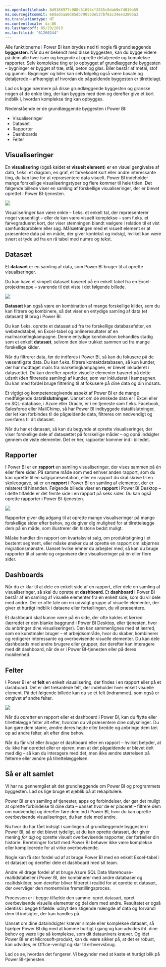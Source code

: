 ```yaml
---
ms.openlocfilehash: 8d9388977c088c51094cf2835c8dab9e7d019a59
ms.sourcegitcommit: 60dad5aa0d85db790553e537bf8ac34ee3289ba3
ms.translationtype: HT
ms.contentlocale: da-DK
ms.lasthandoff: 05/29/2019
ms.locfileid: "61260244"
---
```

Alle funktionerne i Power BI kan brydes ned til nogle få grundlæggende **byggesten**. Når du er bekendt med disse byggesten, kan du bygge videre på dem alle hver især og begynde at oprette detaljerede og komplekse rapporter. Selv komplekse ting er jo opbygget af grundlæggende byggesten – bygninger er bygget af træ, stål, beton og glas. Biler består af metal, stof og gummi. Bygninger og biler kan selvfølgelig også være basale og detaljerede – afhængigt af hvordan de pågældende byggesten er tilrettelagt.

Lad os kigge nærmere på disse grundlæggende byggesten og granske nogen af de enkle ting, der kan bygges med dem og derefter give et kort indblik i, hvordan komplekse ting kan opbygges.

Nedenstående er de grundlæggende byggesten i Power BI:

* Visualiseringer
* Datasæt
* Rapporter
* Dashboards
* Felter

## <a name="visualizations"></a>Visualiseringer
En **visualisering** (også kaldet et **visuelt element**) er en visuel gengivelse af data, f.eks. et diagram, en graf, et farvekodet kort eller andre interessante ting, du kan lave for at repræsentere data visuelt. Power BI indeholder mange forskellige visualiseringstyper og flere kommer til hele tiden. Det følgende billede viser en samling af forskellige visualiseringer, der er blevet oprettet i Power BI-tjenesten.

![](media/0-0b-building-blocks-power-bi/c0a0b_1.png)

Visualiseringer kan være enkle – f.eks. et enkelt tal, der repræsenterer noget væsentligt – eller de kan være visuelt komplekse – som f.eks. et farvegradueret kort, der viser stemningen blandt vælgere i relation til et vist samfundsproblem eller sag. Målsætningen med et visuelt element er at præsentere data på en måde, der giver kontekst og indsigt, hvilket kan være svært at tyde ud fra en rå tabel med numre og tekst.

## <a name="datasets"></a>Datasæt
Et **datasæt** er en samling af data, som Power BI bruger til at oprette visualiseringer.

Du kan have et simpelt datasæt baseret på en enkelt tabel fra en Excel-projektmappe – svarende til det viste i det følgende billede.

![](media/0-0b-building-blocks-power-bi/c0a0b_2.png)

**Datasæt** kan også være en kombination af mange forskellige kilder, som du kan filtrere og kombinere, så det viser en entydige samling af data (et datasæt) til brug i Power BI.

Du kan f.eks. oprette et datasæt ud fra tre forskellige databasefelter, en webstedstabel, en Excel-tabel og onlineresultater af en mailmarketingkampagne. Denne entydige kombination behandles stadig som et enkelt **datasæt**, selvom den blev trukket sammen ud fra mange forskellige kilder.

Når du filtrerer data, før de indføres i Power BI, så kan du fokusere på de væsentligste data. Du kan f.eks. filtrere kontaktdatabasen, så kun kunder, der har modtaget mails fra marketingkampagnen, er blevet inkluderet i datasættet. Du kan derefter oprette visuelle elementer baseret på dette udsnit (den filtrerede samling) af kunder, som var inkluderet i kampagnen. Du kan med fordel bruge filtrering til at fokusere på dine data og din indsats.

Et vigtigt og kompetencegivende aspekt af Power BI er de mange medfølgende data**tilslutninger**. Uanset om de ønskede data er i Excel eller en SQL-database, i Azure eller Oracle, er i en tjeneste som f.eks. Facebook, Salesforce eller MailChimp, så har Power BI indbyggede datatilslutninger, der let kan forbindes til de pågældende data, filtreres om nødvendigt og overføres til dit datasæt.

Når du har et datasæt, så kan du begynde at oprette visualiseringer, der viser forskellige dele af datasættet på forskellige måder – og opnå indsigter gennem de viste elementer. Det er her, rapporter kommer ind i billedet.

## <a name="reports"></a>Rapporter
I Power BI er en **rapport** en samling visualiseringer, der vises sammen på én eller flere sider. På samme måde som med enhver anden rapport, som du kan oprette til en salgspræsentation, eller en rapport du skal skrive til en skoleopgave, så er en **rapport** i Power BI en samling af elementer, der er relateret til hinanden. Følgende billede viser en **rapport** i Power BI Desktop – i dette tilfælde er det femte side i en rapport på seks sider. Du kan også oprette rapporter i Power BI-tjenesten.

![](media/0-0b-building-blocks-power-bi/c0a0b_3.png)

Rapporter giver dig adgang til at oprette mange visualiseringer på mange forskellige sider efter behov, og de giver dig mulighed for at tilrettelægge dem på en måde, som illustrerer din historie bedst muligt.

Måske handler din rapport om kvartalsvist salg, om produktstigning i et bestemt segment, eller måske ønsker du at oprette en rapport om isbjørnes migrationsmønstre. Uanset hvilke emner du arbejder med, så kan du bruge rapporter til at samle og organisere dine visualiseringer på én eller flere sider.

## <a name="dashboards"></a>Dashboards
Når du er klar til at dele en enkelt side af en rapport, eller dele en samling af visualiseringer, så skal du oprette et **dashboard**. Et **dashboard** i Power BI består af en samling af visuelle elementer fra en enkelt side, som du vil dele med andre. Der er ofte tale om en udvalgt gruppe af visuelle elementer, der giver et hurtigt indblik i dataene eller fortællingen, du vil præsentere.

Et dashboard skal kunne være på én side, der ofte kaldes et lærred (lærredet er den blanke baggrund i Power BI Desktop, eller tjenesten, hvor du anbringer dine visualiseringer). Den kan sammenlignes med et lærred, som en kunstmaler bruger – et arbejdsområde, hvor du skaber, kombinerer og redigerer interessante og overbevisende visuelle elementer.
Du kan dele dashboards med andre brugere eller grupper, der derefter kan interagere med dit dashboard, når de er i Power BI-tjenesten eller på deres mobilenhed.

## <a name="tiles"></a>Felter
I Power BI er et **felt** en enkelt visualisering, der findes i en rapport eller på et dashboard. Det er det trekantede felt, der indeholder hver enkelt visuelle element. På det følgende billede kan du se ét felt (indrammet), som også er omgivet af andre felter.

![](media/0-0b-building-blocks-power-bi/c0a0b_4.png)

Når du *opretter* en rapport eller et dashboard i Power BI, kan du flytte eller tilrettelægge felter alt efter, hvordan du vil præsentere dine oplysninger. Du kan gøre dem større, ændre deres højde eller bredde og anbringe dem tæt op ad andre felter, alt efter dine behov.

Når du får *vist* eller *bruger* et dashboard eller en rapport – hvilket betyder, at du ikke har oprettet eller er ejeren, men at det pågældende er blevet delt med dig – så kan du interagere med det, men ikke ændre størrelsen på felterne eller ændre på tilrettelæggelsen.

## <a name="all-together-now"></a>Så er alt samlet
Vi har nu gennemgået alt det grundlæggende om Power BI og programmets byggesten. Lad os lige bruge et øjeblik på at rekapitulere.

Power BI er en samling af tjenester, apps og forbindelser, der gør det muligt at oprette forbindelse til dine data – uanset hvor de er placeret – filtrere dem om nødvendigt og derefter føre dem ind i Power BI, hvor du kan oprette overbevisende visualiseringer, du kan dele med andre.  

Nu hvor du har fået indsigt i samlingen af grundlæggende byggesten i Power BI, så er det blevet tydeligt, at du kan oprette datasæt, der giver mening *for dig* og oprette visuelt overbevisende rapporter, der fortæller din historie. Beretninger fortalt med Power BI behøver ikke være komplekse eller komplicerede for at virke overbevisende.

Nogle kan få stor fordel ud af at bruge Power BI med en enkelt Excel-tabel i et datasæt og derefter dele et dashboard med sit team.

Andre vil drage fordel af at bruge Azure SQL Data Warehouse-realtidstabeller i Power BI, der kombinerer med andre databaser og realtidskilder, som derefter bliver filtreret i realtid for at oprette et datasæt, der overvåger den momentvise fremstillingsproces.

Processen er i begge tilfælde den samme: opret datasæt, opret overbevisende visuelle elementer og del dem med andre. Resultatet er også identisk i begge tilfælde: udnyt den stigende mængde af data og forvandl dem til indsigter, der kan handles på.

Uanset om dine dataindsigter kræver simple eller komplekse datasæt, så hjælper Power BI dig med at komme hurtigt i gang og kan udvides iht. dine behov og være lige så komplekse, som dit dataunivers kræver. Og idet Power BI er et Microsoft-produkt, kan du være sikker på, at det er robust, kan udvides, er Office-venligt og klar til erhvervsbrug.

Lad os se, hvordan det fungerer. Vi begynder med at kaste et hurtigt blik på Power BI-tjenesten.

